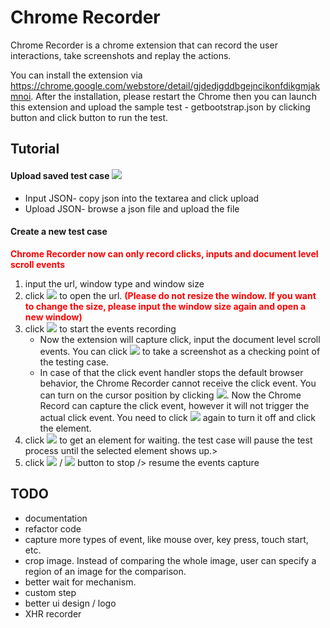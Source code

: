 # Chrome Recorder
Chrome Recorder is a chrome extension that can record the user interactions, take screenshots and replay the actions. 

You can install the extension via https://chrome.google.com/webstore/detail/gjdedjgddbgejncikonfdikgmjakmnoi. After the installation, please restart the Chrome then you can launch this extension and upload the sample test - getbootstrap.json by clicking  button and click  button to run the test.

## Tutorial 
<p align="center">
        <h4> Upload saved test case <img src="http://res.cloudinary.com/hypr6wanu/image/upload/v1424390416/input-upload_mtz115.png" /></h4>
        <ul>
            <li>
                Input JSON- copy json into the textarea and click upload
            </li>
            <li>
                Upload JSON- browse a json file and upload the file
            </li>
        </ul>
        <h4> Create a new test case </h4>
        <strong style="color:red">Chrome Recorder now can only  record clicks, inputs and document level scroll events</strong>
        <ol>
            <li>input the url, window type and window size</li>
            <li>
                click <img src="http://res.cloudinary.com/hypr6wanu/image/upload/v1424390991/open_url_sfe74h.png" /> to open the url. <strong style="color:red">
                    (Please do not resize the window. If you want to change the size, please input the window size again and open a new window)
                </strong>
            </li>
            <li>
                click <img src="http://res.cloudinary.com/hypr6wanu/image/upload/v1424391067/record_events_d9ih0o.png" /> to start the events recording
                <ul>
                    <li>
                        Now the extension will capture click, input the document level scroll events. You can click <img src="http://res.cloudinary.com/hypr6wanu/image/upload/v1424391129/take_screenshot_ewfrwj.png" /> to take a screenshot as a checking point of the testing case.
                    </li>
                    <li>
                        In case of that the click event handler stops the default browser behavior, the Chrome Recorder cannot receive the click event. You can turn on the cursor position by clicking <img src="http://res.cloudinary.com/hypr6wanu/image/upload/v1424391190/view_cursor_b8puce.png" />. Now the Chrome Record can capture the click event, however it will not trigger the actual click event. You need to click <img src="http://res.cloudinary.com/hypr6wanu/image/upload/v1424391190/view_cursor_b8puce.png" /> again to turn it off and click the element.
                    </li>
                </ul>
            </li>
            <li>
                click <img src="http://res.cloudinary.com/hypr6wanu/image/upload/v1424390416/waitfor_tj3z26.png" /> to get an element for waiting. the test case will pause the test process until the selected element shows up.>
            </li>
            <li>
                click <img src="http://res.cloudinary.com/hypr6wanu/image/upload/v1424391318/stop_nnm3en.png" /> / <img src="http://res.cloudinary.com/hypr6wanu/image/upload/v1424391318/resume_gxo6te.png" /> button to stop /> resume the events capture
            </li>
        </ol>
    </p>

## TODO
- documentation
- refactor code
- capture more types of event, like mouse over, key press, touch start, etc.
- crop image. Instead of comparing the whole image, user can specify a region of an image for the comparison.
- better wait for mechanism. 
- custom step
- better ui design / logo
- XHR recorder
